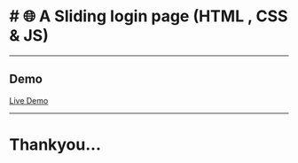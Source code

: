 # # 🌐 A Sliding login page (HTML , CSS & JS)

---

## Demo

[Live Demo](https://aswinash05.github.io/Sliding-login-page/)  

---

# Thankyou...
